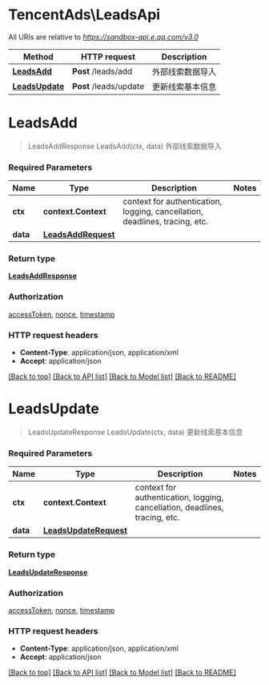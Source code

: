 # TencentAds\LeadsApi

All URIs are relative to *https://sandbox-api.e.qq.com/v3.0*

Method | HTTP request | Description
------------- | ------------- | -------------
[**LeadsAdd**](LeadsApi.md#LeadsAdd) | **Post** /leads/add | 外部线索数据导入
[**LeadsUpdate**](LeadsApi.md#LeadsUpdate) | **Post** /leads/update | 更新线索基本信息


# **LeadsAdd**
> LeadsAddResponse LeadsAdd(ctx, data)
外部线索数据导入

### Required Parameters

Name | Type | Description  | Notes
------------- | ------------- | ------------- | -------------
 **ctx** | **context.Context** | context for authentication, logging, cancellation, deadlines, tracing, etc.
  **data** | [**LeadsAddRequest**](LeadsAddRequest.md)|  | 

### Return type

[**LeadsAddResponse**](LeadsAddResponse.md)

### Authorization

[accessToken](../README.md#accessToken), [nonce](../README.md#nonce), [timestamp](../README.md#timestamp)

### HTTP request headers

 - **Content-Type**: application/json, application/xml
 - **Accept**: application/json

[[Back to top]](#) [[Back to API list]](../README.md#documentation-for-api-endpoints) [[Back to Model list]](../README.md#documentation-for-models) [[Back to README]](../README.md)

# **LeadsUpdate**
> LeadsUpdateResponse LeadsUpdate(ctx, data)
更新线索基本信息

### Required Parameters

Name | Type | Description  | Notes
------------- | ------------- | ------------- | -------------
 **ctx** | **context.Context** | context for authentication, logging, cancellation, deadlines, tracing, etc.
  **data** | [**LeadsUpdateRequest**](LeadsUpdateRequest.md)|  | 

### Return type

[**LeadsUpdateResponse**](LeadsUpdateResponse.md)

### Authorization

[accessToken](../README.md#accessToken), [nonce](../README.md#nonce), [timestamp](../README.md#timestamp)

### HTTP request headers

 - **Content-Type**: application/json, application/xml
 - **Accept**: application/json

[[Back to top]](#) [[Back to API list]](../README.md#documentation-for-api-endpoints) [[Back to Model list]](../README.md#documentation-for-models) [[Back to README]](../README.md)

